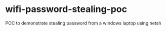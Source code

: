 # wifi-password-stealing-poc
 POC to demonstrate stealing password from a windows laptop using netsh
